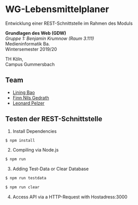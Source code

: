 # WG-Lebensmittelplaner

Entwicklung einer REST-Schnittstelle im Rahmen des Moduls

**Grundlagen des Web (GDW)**\
_Gruppe 1: Benjamin Krumnow (Raum 3.111)_\
Medieninformatik Ba. \
Wintersemester 2019/20

TH Köln, \
Campus Gummersbach

## Team
- [Lining Bao](https://github.com/Libao1)
- [Finn Nils Gedrath](https://github.com/finnge)
- [Leonard Pelzer](https://github.com/leo-3108)

## Testen der REST-Schnittstelle

1. Install Dependencies

```bash
$ npm install
```

2. Compiling via Node.js

```bash
$ npm run
```

3. Adding Test-Data or Clear Database

```bash
$ npm run testdata
```

```bash
$ npm run clear
```

4. Access API via a HTTP-Request with Hostadress:3000
